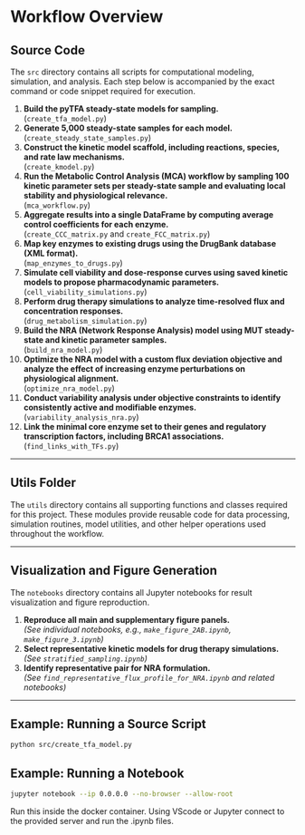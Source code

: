 # Workflow Overview

## Source Code

The `src` directory contains all scripts for computational modeling, simulation, and analysis. Each step below is accompanied by the exact command or code snippet required for execution.

1. **Build the pyTFA steady-state models for sampling.**  
   (`create_tfa_model.py`)
2. **Generate 5,000 steady-state samples for each model.**  
   (`create_steady_state_samples.py`)
3. **Construct the kinetic model scaffold, including reactions, species, and rate law mechanisms.**  
   (`create_kmodel.py`)
4. **Run the Metabolic Control Analysis (MCA) workflow by sampling 100 kinetic parameter sets per steady-state sample and evaluating local stability and physiological relevance.**  
   (`mca_workflow.py`)
5. **Aggregate results into a single DataFrame by computing average control coefficients for each enzyme.**  
   (`create_CCC_matrix.py` and `create_FCC_matrix.py`)
6. **Map key enzymes to existing drugs using the DrugBank database (XML format).**  
   (`map_enzymes_to_drugs.py`)
7. **Simulate cell viability and dose-response curves using saved kinetic models to propose pharmacodynamic parameters.**  
   (`cell_viability_simulations.py`)
8. **Perform drug therapy simulations to analyze time-resolved flux and concentration responses.**  
   (`drug_metabolism_simulation.py`)
9. **Build the NRA (Network Response Analysis) model using MUT steady-state and kinetic parameter samples.**  
   (`build_nra_model.py`)
10. **Optimize the NRA model with a custom flux deviation objective and analyze the effect of increasing enzyme perturbations on physiological alignment.**  
   (`optimize_nra_model.py`)
11. **Conduct variability analysis under objective constraints to identify consistently active and modifiable enzymes.**  
   (`variability_analysis_nra.py`)
12. **Link the minimal core enzyme set to their genes and regulatory transcription factors, including BRCA1 associations.**  
   (`find_links_with_TFs.py`)

---

## Utils Folder

The `utils` directory contains all supporting functions and classes required for this project. These modules provide reusable code for data processing, simulation routines, model utilities, and other helper operations used throughout the workflow.

---

## Visualization and Figure Generation

The `notebooks` directory contains all Jupyter notebooks for result visualization and figure reproduction.

1. **Reproduce all main and supplementary figure panels.**  
   *(See individual notebooks, e.g., `make_figure_2AB.ipynb`, `make_figure_3.ipynb`)*
2. **Select representative kinetic models for drug therapy simulations.**  
   *(See `stratified_sampling.ipynb`)*
3. **Identify representative pair for NRA formulation.**  
   *(See `find_representative_flux_profile_for_NRA.ipynb` and related notebooks)*
---

## Example: Running a Source Script

```bash
python src/create_tfa_model.py
```

## Example: Running a Notebook
```bash
jupyter notebook --ip 0.0.0.0 --no-browser --allow-root
```
Run this inside the docker container. Using VScode or Jupyter connect to the provided server and run the .ipynb files.